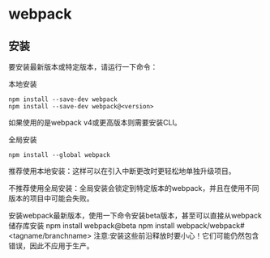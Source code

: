 # webpack

## 安装

要安装最新版本或特定版本，请运行一下命令：

本地安装
```
npm install --save-dev webpack
npm install --save-dev webpack@<version>
```
如果使用的是webpack v4或更高版本则需要安装CLI。

全局安装
```
npm install --global webpack
```
推荐使用本地安装：这样可以在引入中断更改时更轻松地单独升级项目。

不推荐使用全局安装：全局安装会锁定到特定版本的webpack，并且在使用不同版本的项目中可能会失败。

安装webpack最新版本，使用一下命令安装beta版本，甚至可以直接从webpack储存库安装
npm install webpack@beta
npm install webpack/webpack#<tagname/branchname>
注意:安装这些前沿释放时要小心！它们可能仍然包含错误，因此不应用于生产。

